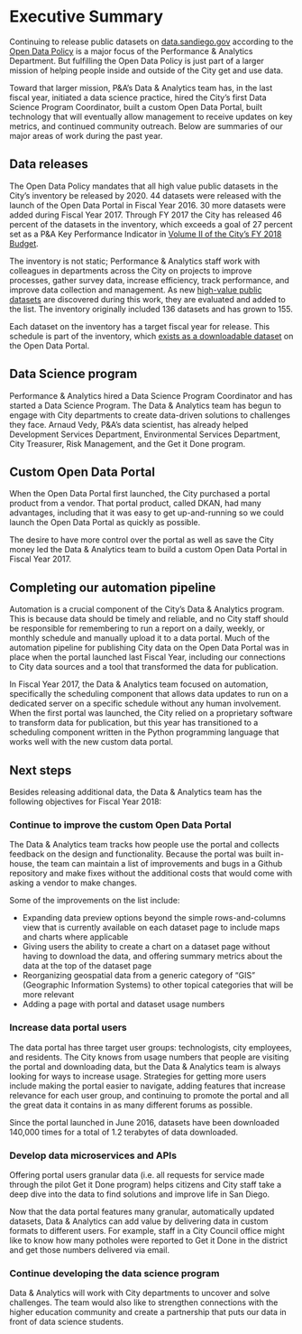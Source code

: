 # Executive Summary

Continuing to release public datasets on [data.sandiego.gov](https://data.sandiego.gov/) according to the [Open Data Policy](http://dockets.sandiego.gov/sirepub/cache/2/lznmgpnp4dggwqnashrwgedx/75784606132017103702934.PDF) is a major focus of the Performance & Analytics Department. But fulfilling the Open Data Policy is just part of a larger mission of helping people inside and outside of the City get and use data.

Toward that larger mission, P&A’s Data & Analytics team has, in the last fiscal year, initiated a data science practice, hired the City’s first Data Science Program Coordinator, built a custom Open Data Portal, built technology that will eventually allow management to receive updates on key metrics, and continued community outreach. Below are summaries of our major areas of work during the past year.

## Data releases

The Open Data Policy mandates that all high value public datasets in the City’s inventory be released by 2020. 44 datasets were released with the launch of the Open Data Portal in Fiscal Year 2016. 30 more datasets were added during Fiscal Year 2017. Through FY 2017 the City has released 46 percent of the datasets in the inventory, which exceeds a goal of 27 percent set as a P&A Key Performance Indicator in [Volume II of the City’s FY 2018 Budget](https://www.sandiego.gov/sites/default/files/fy18pb_v2performanceanalytics.pdf).

The inventory is not static; Performance & Analytics staff work with colleagues in departments across the City on projects to improve processes, gather survey data, increase efficiency, track performance, and improve data collection and management. As new [high-value public datasets](https://datasd.gitbooks.io/open-data-implementation-update-2016/content/main/prioritization.html) are discovered during this work, they are evaluated and added to the list. The inventory originally included 136 datasets and has grown to 155.

Each dataset on the inventory has a target fiscal year for release. This schedule is part of the inventory, which [exists as a downloadable dataset](https://data.sandiego.gov/datasets/data-inventory/) on the Open Data Portal.

## Data Science program

Performance & Analytics hired a Data Science Program Coordinator and has started a Data Science Program. The Data & Analytics team has begun to engage with City departments to create data-driven solutions to challenges they face.  Arnaud Vedy, P&A’s data scientist, has already helped Development Services Department, Environmental Services Department, City Treasurer, Risk Management, and the Get it Done program.

## Custom Open Data Portal

When the Open Data Portal first launched, the City purchased a portal product from a vendor. That portal product, called DKAN, had many advantages, including that it was easy to get up-and-running so we could launch the Open Data Portal as quickly as possible.

The desire to have more control over the portal as well as save the City money led the Data & Analytics team to build a custom Open Data Portal in Fiscal Year 2017.


<div style="page-break-after: always;"></div>


## Completing our automation pipeline

Automation is a crucial component of the City’s Data & Analytics program. This is because data should be timely and reliable, and no City staff should be responsible for remembering to run a report on a daily, weekly, or monthly schedule and manually upload it to a data portal. Much of the automation pipeline for publishing City data on the Open Data Portal was in place when the portal launched last Fiscal Year, including our connections to City data sources and a tool that transformed the data for publication.

In Fiscal Year 2017, the Data & Analytics team focused on automation, specifically the scheduling component that allows data updates to run on a dedicated server on a specific schedule without any human involvement. When the first portal was launched, the City relied on a proprietary software to transform data for publication, but this year has transitioned to a scheduling component written in the Python programming language that works well with the new custom data portal.

## Next steps

Besides releasing additional data, the Data & Analytics team has the following objectives for Fiscal Year 2018:

### Continue to improve the custom Open Data Portal

The Data & Analytics team tracks how people use the portal and collects feedback on the design and functionality. Because the portal was built in-house, the team can maintain a list of improvements and bugs in a Github repository and make fixes without the additional costs that would come with asking a vendor to make changes.

Some of the improvements on the list include:

* Expanding data preview options beyond the simple rows-and-columns view that is currently available on each dataset page to include maps and charts where applicable
* Giving users the ability to create a chart on a dataset page without having to download the data, and offering summary metrics about the data at the top of the dataset page
* Reorganizing geospatial data from a generic category of “GIS” \(Geographic Information Systems\) to other topical categories that will be more relevant
* Adding a page with portal and dataset usage numbers

### Increase data portal users

The data portal has three target user groups: technologists, city employees, and residents. The City knows from usage numbers that people are visiting the portal and downloading data, but the Data & Analytics team is always looking for ways to increase usage. Strategies for getting more users include making the portal easier to navigate, adding features that increase relevance for each user group, and continuing to promote the portal and all the great data it contains in as many different forums as possible.

Since the portal launched in June 2016, datasets have been downloaded 140,000 times for a total of 1.2 terabytes of data downloaded.

### Develop data microservices and APIs

Offering portal users granular data \(i.e. all requests for service made through the pilot Get it Done program\) helps citizens and City staff take a deep dive into the data to find solutions and improve life in San Diego.

Now that the data portal features many granular, automatically updated datasets, Data & Analytics can add value by delivering data in custom formats to different users. For example, staff in a City Council office might like to know how many potholes were reported to Get it Done in the district and get those numbers delivered via email.

### Continue developing the data science program

Data & Analytics will work with City departments to uncover and solve challenges. The team would also like to strengthen connections with the higher education community and create a partnership that puts our data in front of data science students.

